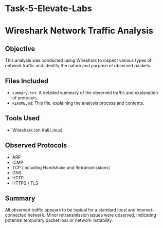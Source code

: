 # Task-5-Elevate-Labs
# Wireshark Network Traffic Analysis

## Objective
This analysis was conducted using Wireshark to inspect various types of network traffic and identify the nature and purpose of observed packets.

## Files Included
- `summary.txt`: A detailed summary of the observed traffic and explanation of protocols.
- `README.md`: This file, explaining the analysis process and contents.

## Tools Used
- Wireshark (on Kali Linux)

## Observed Protocols
- ARP
- ICMP
- TCP (including Handshake and Retransmissions)
- DNS
- HTTP
- HTTPS / TLS

## Summary
All observed traffic appears to be typical for a standard local and internet-connected network. Minor retransmission issues were observed, indicating potential temporary packet loss or network instability.
